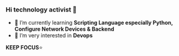 ### Hi technology activist 👋


<!--anielcristho/danielcristho** is a ✨ _special_ ✨ repository because its `README.md` (this file) appears on your GitHub profile.-->



- 🌱 I’m currently learning **Scripting Language especially Python, Configure Network Devices & Backend**
- 👯 I’m very interested in **Devops**
<!-- - 📫 You can reach me on:
                       [:bust_in_silhouette: Linkedin](https://www.linkedin.com/in/daniel-pepuho-bb3783193/)<br>-->
                       
  **KEEP FOCUS**:star:                       

